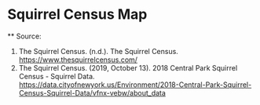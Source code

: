 # Squirrel Census Map

** Source: 
1. The Squirrel Census. (n.d.). The Squirrel Census. https://www.thesquirrelcensus.com/
2. The Squirrel Census. (2019, October 13). 2018 Central Park Squirrel Census - Squirrel Data. https://data.cityofnewyork.us/Environment/2018-Central-Park-Squirrel-Census-Squirrel-Data/vfnx-vebw/about_data
